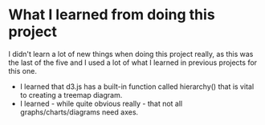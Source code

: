 # What I learned from doing this project

I didn't learn a lot of new things when doing this project really, as this was the last of the five and I used a lot of what I learned in previous projects for this one.

* I learned that d3.js has a built-in function called hierarchy() that is vital to creating a treemap diagram.
* I learned - while quite obvious really - that not all graphs/charts/diagrams need axes.
